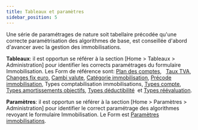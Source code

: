 ```yaml
---
title: Tableaux et paramètres
sidebar_position: 5
---
```


Une série de paramétrages de nature soit tabellaire précodée qu'une correcte paramétrisation des algorithmes de base, est conseillée d'abord d'avancer avec la gestion des immobilisations.

**Tableaux**: il est opportun se référer à la section [Home > Tableaux > Administration] pour identifier les corrects paramétrages du formulaire Immobilisation. Les Form de référence sont:  [Plan des comptes](/docs/erp-home/registers/accounting/analytic-chart-of-accounts),   [Taux TVA](/docs/configurations/tables/finance/vat-rates),  [Changes fix euro](/docs/configurations/tables/finance/euro-fixed-exchanges),  [Cambi valute](/docs/configurations/tables/finance/currency-exchange),  [Catégorie immobilisation](/docs/configurations/tables/finance/fixed-asset-category),  [Précode immobilisation](/docs/configurations/tables/finance/fixed-asset-precode), Types comptabilisation immobilisations,  [Types compte](/docs/configurations/tables/finance/account-types),  [Types amortissements objectifs](/docs/configurations/tables/finance/objective-amortization-types),  [Types déductibilité](/docs/configurations/tables/finance/deductibility-types)  et  [Types réévaluation](/docs/configurations/tables/finance/revaluation-types).

**Paramètres**: il est opportun se référer à la section [Home > Paramètres > Administration] pour identifier le correct paramétrage des algorithmes revoyant le formulaire Immobilisation. Le Form est  [Paramètres immobilisations](/docs/configurations/parameters/finance/fixed-assets-parameters).






